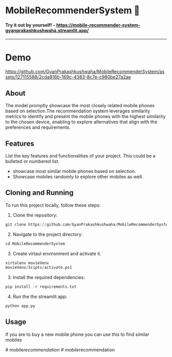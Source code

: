 # MobileRecommenderSystem 📲

#### Try it out by yourself! - https://mobile-recommender-system-gyanprakashkushwaha.streamlit.app/
---

# Demo

https://github.com/GyanPrakashkushwaha/MobileRecommenderSystem/assets/127115588/2cda816b-169c-4383-8c7e-c980be27a2ae


## About

The model promptly showcase the most closely related mobile phones based on selection.The recommendation system leverages similarity metrics to identify and present the mobile phones with the highest similarity to the chosen device, enabling to explore alternatives that align with the preferences and requirements.

## Features

List the key features and functionalities of your project. This could be a bulleted or numbered list.

- showcase most similar mobile phones based on selection.
- Showcase mobiles randomly to explore other mobiles as well.



## Cloning and Running
To run this project locally, follow these steps:

1. Clone the repository:
   
```python
git clone https://github.com/GyanPrakashkushwaha/MobileRecommenderSystem.git
```

2. Navigate to the project directory:

```python
cd MobileRecommenderSystem
```
3. Create virtaul environment and activate it.
```python
virtalenv movieVenv 
movieVenv/Scipts/activate.ps1
```


3. Install the required dependencies:
```python
pip install -r requirements.txt
```
   
4. Run the the streamlit app:
```python
python app.py
```

## Usage

If you are to buy a new mobile phone you can use this to find similar mobiles


#   m o b i l e _ r e c o m m e n d a t i o n  
 #   m o b i l e _ r e c o m m e n d a t i o n  
 